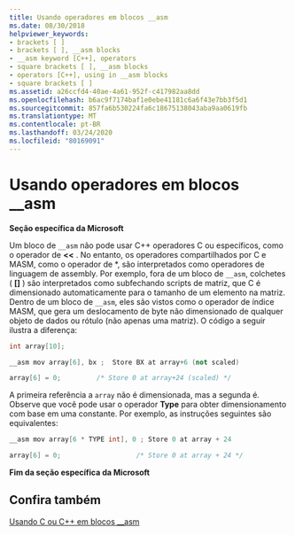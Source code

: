 ```yaml
---
title: Usando operadores em blocos __asm
ms.date: 08/30/2018
helpviewer_keywords:
- brackets [ ]
- brackets [ ], __asm blocks
- __asm keyword [C++], operators
- square brackets [ ], __asm blocks
- operators [C++], using in __asm blocks
- square brackets [ ]
ms.assetid: a26ccfd4-40ae-4a61-952f-c417982aa8dd
ms.openlocfilehash: b6ac9f7174baf1e0ebe41181c6a6f43e7bb3f5d1
ms.sourcegitcommit: 857fa6b530224fa6c18675138043aba9aa0619fb
ms.translationtype: MT
ms.contentlocale: pt-BR
ms.lasthandoff: 03/24/2020
ms.locfileid: "80169091"
---
```

# <a name="using-operators-in-__asm-blocks"></a>Usando operadores em blocos __asm

**Seção específica da Microsoft**

Um bloco de `__asm` não pode usar C++ operadores C ou específicos, como o operador de **<<** . No entanto, os operadores compartilhados por C e MASM, como o operador de \*, são interpretados como operadores de linguagem de assembly. Por exemplo, fora de um bloco de `__asm`, colchetes ( **[]** ) são interpretados como subfechando scripts de matriz, que C é dimensionado automaticamente para o tamanho de um elemento na matriz. Dentro de um bloco de `__asm`, eles são vistos como o operador de índice MASM, que gera um deslocamento de byte não dimensionado de qualquer objeto de dados ou rótulo (não apenas uma matriz). O código a seguir ilustra a diferença:

```cpp
int array[10];

__asm mov array[6], bx ;  Store BX at array+6 (not scaled)

array[6] = 0;         /* Store 0 at array+24 (scaled) */
```

A primeira referência a `array` não é dimensionada, mas a segunda é. Observe que você pode usar o operador **Type** para obter dimensionamento com base em uma constante. Por exemplo, as instruções seguintes são equivalentes:

```cpp
__asm mov array[6 * TYPE int], 0 ; Store 0 at array + 24

array[6] = 0;                   /* Store 0 at array + 24 */
```

**Fim da seção específica da Microsoft**

## <a name="see-also"></a>Confira também

[Usando C ou C++ em blocos __asm](../../assembler/inline/using-c-or-cpp-in-asm-blocks.md)<br/>

